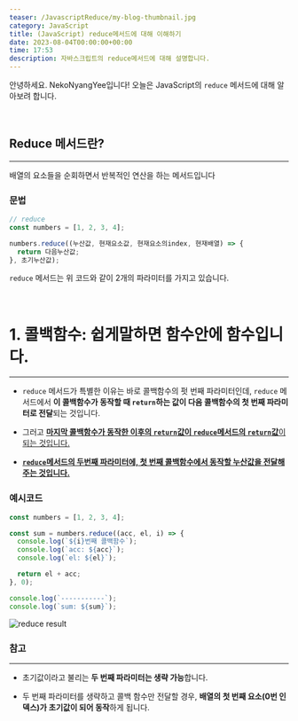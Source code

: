 ```yaml
---
teaser: /JavascriptReduce/my-blog-thumbnail.jpg
category: JavaScript
title: (JavaScript) reduce메서드에 대해 이해하기
date: 2023-08-04T00:00:00+00:00
time: 17:53
description: 자바스크립트의 reduce메서드에 대해 설명합니다.
---
```


안녕하세요. NekoNyangYee입니다! 오늘은 JavaScript의 `reduce` 메서드에 대해 알아보려 합니다.

<br />

## Reduce 메서드란?

---

배열의 요소들을 순회하면서 반복적인 연산을 하는 메서드입니다

### 문법

```javascript
// reduce
const numbers = [1, 2, 3, 4];

numbers.reduce((누산값, 현재요소값, 현재요소의index, 현재배열) => {
  return 다음누산값;
}, 초기누산값);
```

`reduce` 메서드는 위 코드와 같이 2개의 파라미터를 가지고 있습니다.

<br />

# 1. 콜백함수: 쉽게말하면 함수안에 함수입니다.

---

- `reduce` 메서드가 특별한 이유는 바로 콜백함수의 펏 번째 파라미터인데, `reduce` 메서드에서 **이 콜백함수가 동작할 때 `return`하는 값이 다음 콜백함수의 첫 번째 파라미터로 전달**되는 것입니다.

- 그러고 <u>**마지막 콜백함수가 동작한 이후의 `return`값이 `reduce`메서드의 `return`값**이 되는 것입니다.</u>

- <u>**`reduce`메서드의 두번째 파라미터에, 첫 번째 콜백함수에서 동작할 누산값을 전달해주는 것입니다.**</u>

### 예시코드

```javascript
const numbers = [1, 2, 3, 4];

const sum = numbers.reduce((acc, el, i) => {
  console.log(`${i}번째 콜백함수`);
  console.log(`acc: ${acc}`);
  console.log(`el: ${el}`);

  return el + acc;
}, 0);

console.log(`-----------`);
console.log(`sum: ${sum}`);
```

![reduce result](/JavascriptReduce/javascript-reduce-01.png)

### 참고

---

- 초기값이라고 불리는 **두 번째 파라미터는 생략 가능**합니다.

- 두 번째 파라미터를 생략하고 콜백 함수만 전달할 경우, **배열의 첫 번째 요소(0번 인덱스)가 초기값이 되어 동작**하게 됩니다.

